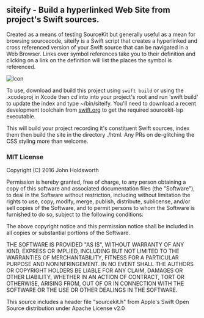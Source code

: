 
## siteify - Build a hyperlinked Web Site from project's Swift sources.

Created as a means of testing SourceKit but generally useful as a mean for browsing
sourcecode, siteify is a Swift script that creates a
hyperlinked and cross referenced version of your Swift source that can be navigated
in a Web Browser. Links over symbol references take you to their definition and
clicking on a link on the definition will list the places the symbol is referenced.

![Icon](http://injectionforxcode.johnholdsworth.com/siteify2.png)

To use, download and build this project using `swift build` or using the
.xcodeproj in Xcode then _cd_ into into your project's root and run 'swift build'
to update the index and type ~/bin/siteify. You'll need to download a recent
development toolchain from [swift.org](https://swift.org/download/) to get the
required sourcekit-lsp executable.

This will build your project recording it's constituent Swift sources, index them
then build the site in the directory ./html. Any PRs on de-glitching the CSS styling
more than welcome.

### MIT License

Copyright (C) 2016 John Holdsworth

Permission is hereby granted, free of charge, to any person obtaining a copy of this software and associated 
documentation files (the "Software"), to deal in the Software without restriction, including without limitation 
the rights to use, copy, modify, merge, publish, distribute, sublicense, and/or sell copies of the Software, 
and to permit persons to whom the Software is furnished to do so, subject to the following conditions:

The above copyright notice and this permission notice shall be included in all copies or substantial 
portions of the Software.

THE SOFTWARE IS PROVIDED "AS IS", WITHOUT WARRANTY OF ANY KIND, EXPRESS OR IMPLIED, INCLUDING BUT NOT 
LIMITED TO THE WARRANTIES OF MERCHANTABILITY, FITNESS FOR A PARTICULAR PURPOSE AND NONINFRINGEMENT. 
IN NO EVENT SHALL THE AUTHORS OR COPYRIGHT HOLDERS BE LIABLE FOR ANY CLAIM, DAMAGES OR OTHER LIABILITY, 
WHETHER IN AN ACTION OF CONTRACT, TORT OR OTHERWISE, ARISING FROM, OUT OF OR IN CONNECTION WITH THE 
SOFTWARE OR THE USE OR OTHER DEALINGS IN THE SOFTWARE.

This source includes a header file "sourcekit.h" from Apple's Swift Open Source distribution under Apache License v2.0
